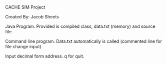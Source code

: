 CACHE SIM Project 

Created By: Jacob Sheets

Java Program. 
Provided is compiled class, data.txt (memory) and source file.

Command line program. Data.txt automatically is called (commented line for file change input)


Input decimal form address. q for quit.
